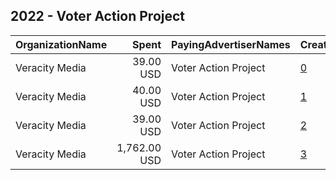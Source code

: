 ## 2022 - Voter Action Project 
|OrganizationName|Spent|PayingAdvertiserNames|CreativeUrls|Impressions|Genders|AgeBrackets|CountryCodes|BillingAddresses|CandidateBallotInformation|
|:---|---:|:---|:---|---:|:---|:---|:---|:---|:---|
|Veracity Media|39.00 USD|Voter Action Project|[0](https://www.snap.com/political-ads/asset/b539bd011e20e0f77fe53c13c96313d4e537e81c59169e435accb00b52fa8030?mediaType=png)|9,368|FEMALE|18-39|united states|US|Voter Action Project|
|Veracity Media|40.00 USD|Voter Action Project|[1](https://www.snap.com/political-ads/asset/723ee82962ab095c79af8222addf832ef0283bbc4af405f20ca07c395b205721?mediaType=png)|8,371|FEMALE|18-39|united states|US|Voter Action Project|
|Veracity Media|39.00 USD|Voter Action Project|[2](https://www.snap.com/political-ads/asset/4681f37c41633ec6e421a92758a3e0b4facab27ebe68524fc6764e975ffcddd1?mediaType=png)|9,343|FEMALE|18-39|united states|US|Voter Action Project|
|Veracity Media|1,762.00 USD|Voter Action Project|[3](https://www.snap.com/political-ads/asset/9ee2f88c3b392e2b5373c5aa46f7118634225062c710bbb1dc019f44fe07bfd0?mediaType=mp4)|128,015|FEMALE|18-39|united states|US|Voter Action Project|
